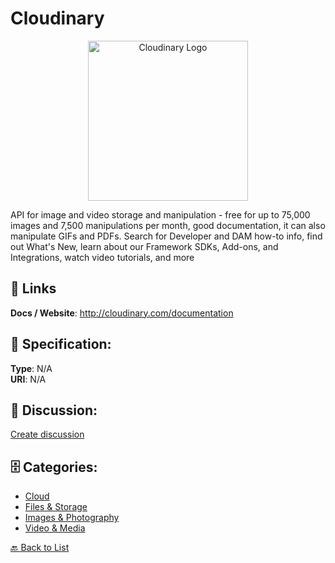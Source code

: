 # Cloudinary
<p align="center">
    <img width="256" src="https://raw.githubusercontent.com/apis-list/apis-list/main/apis/cloudinary/logo_256x256.png" alt="Cloudinary Logo"/>
</p>

API for image and video storage and manipulation - free for up to 75,000 images and 7,500 manipulations per month, good documentation, it can also manipulate GIFs and PDFs. Search for Developer and DAM how-to info, find out What's New, learn about our Framework SDKs, Add-ons, and Integrations, watch video tutorials, and more

##  🔗 Links
**Docs / Website**: http://cloudinary.com/documentation

## 🧬 Specification:
**Type**: N/A  
**URI**: N/A

## 💬 Discussion:
[Create discussion](https://github.com/apis-list/apis-list/discussions/new)

## 🗄️ Categories:
- [Cloud](https://github.com/apis-list/apis-list#cloud)
- [Files & Storage](https://github.com/apis-list/apis-list#files--storage)
- [Images & Photography](https://github.com/apis-list/apis-list#images--photography)
- [Video & Media](https://github.com/apis-list/apis-list#video--media)




[🔙 Back to List](https://github.com/apis-list/apis-list)
